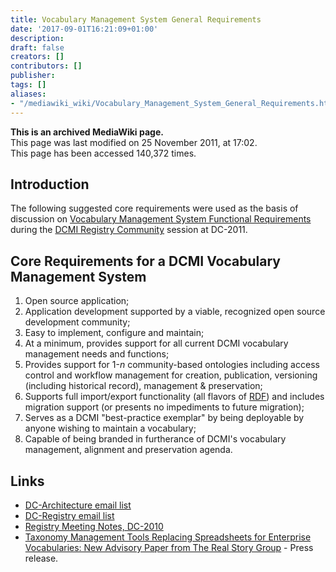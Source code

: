 ```yaml
---
title: Vocabulary Management System General Requirements
date: '2017-09-01T16:21:09+01:00'
description: 
draft: false
creators: []
contributors: []
publisher: 
tags: []
aliases:
- "/mediawiki_wiki/Vocabulary_Management_System_General_Requirements.html"
---
```


 **This is an archived MediaWiki page.**  
This page was last modified on 25 November 2011, at 17:02.  
This page has been accessed 140,372 times.

## Introduction 

The following suggested core requirements were used as the basis of discussion on [Vocabulary Management System Functional Requirements](/mediawiki_wiki/Vocabulary_Management_System_Functional_Requirements.md) during the [DCMI Registry Community](http://www.dublincore.org/groups/registry/) session at DC-2011.

## Core Requirements for a DCMI Vocabulary Management System 

1. Open source application;
2. Application development supported by a viable, recognized open source development community;
3. Easy to implement, configure and maintain;
4. At a minimum, provides support for all current DCMI vocabulary management needs and functions;
5. Provides support for 1-_n_ community-based ontologies including access control and workflow management for creation, publication, versioning (including historical record), management & preservation;
6. Supports full import/export functionality (all flavors of [RDF](http://www.w3.org/RDF/)) and includes migration support (or presents no impediments to future migration);
7. Serves as a DCMI "best-practice exemplar" by being deployable by anyone wishing to maintain a vocabulary;
8. Capable of being branded in furtherance of DCMI's vocabulary management, alignment and preservation agenda.

## Links 

- [DC-Architecture email list](http://www.jiscmail.ac.uk/lists/dc-architecture.html)
- [DC-Registry email list](http://www.jiscmail.ac.uk/lists/dc-registry.html)
- [Registry Meeting Notes, DC-2010](http://wiki.metadataregistry.org/Registry_Meeting_Notes%2C_DC-2010)
- [Taxonomy Management Tools Replacing Spreadsheets for Enterprise Vocabularies: New Advisory Paper from The Real Story Group](http://www.prweb.com/releases/2011/11/prweb8954544.htm) - Press release.


